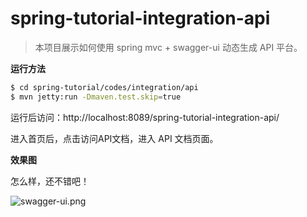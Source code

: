 # spring-tutorial-integration-api

> 本项目展示如何使用 spring mvc + swagger-ui 动态生成 API 平台。

**运行方法**

```bash
$ cd spring-tutorial/codes/integration/api
$ mvn jetty:run -Dmaven.test.skip=true
```

运行后访问：http://localhost:8089/spring-tutorial-integration-api/

进入首页后，点击访问API文档，进入 API 文档页面。

**效果图**

怎么样，还不错吧！

![swagger-ui.png](swagger-ui.png)
